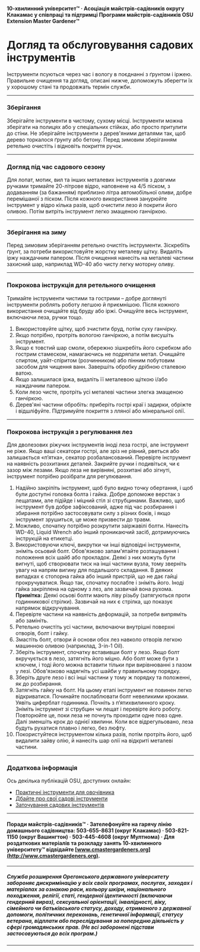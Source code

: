 #### 10-хвилинний університет™ · Асоціація майстрів-садівників округу Клакамас у співпраці та підтримці Програми майстрів-садівників OSU Extension Master Gardener™

# Догляд та обслуговування садових інструментів

Інструменти псуються через час і вологу в поєднанні з ґрунтом і іржею. Правильне очищення та догляд, описані нижче, допоможуть зберегти їх у хорошому стані та продовжать термін служби.

---

### Зберігання

Зберігайте інструменти в чистому, сухому місці. Інструменти можна зберігати на полицях або у спеціальних стійках, або просто притулити до стіни. Не зберігайте інструменти з дерев'яними деталями так, щоб дерево торкалося ґрунту або бетону. Перед зимовим зберіганням ретельно очистіть і відновіть покриття ручок.

---

### Догляд під час садового сезону

Для лопат, мотик, вил та інших металевих інструментів з довгими ручками тримайте 20-літрове відро, наповнене на 4/5 піском, з додаванням (за бажанням) приблизно літра автомобільної оливи, добре перемішаної з піском. Після кожного використання занурюйте інструмент у відро кілька разів, щоб очистити лезо й покрити його оливою. Потім витріть інструмент легко змащеною ганчіркою.

---

### Зберігання на зиму

Перед зимовим зберіганням ретельно очистіть інструменти. Зіскребіть ґрунт, за потреби використовуйте жорстку металеву щітку. Видаліть іржу наждачним папером. Після очищення нанесіть на металеві частини захисний шар, наприклад WD-40 або чисту легку моторну оливу.

---

### Покрокова інструкція для ретельного очищення

Тримайте інструменти чистими та гострими – добре доглянуті інструменти роблять роботу легшою й приємнішою. Після кожного використання очищайте від бруду або іржі. Очищуйте весь інструмент, включаючи леза, ручки тощо.

1. Використовуйте щітку, щоб зчистити бруд, потім суху ганчірку.
2. Якщо потрібно, протріть вологою ганчіркою, а потім висушіть інструмент.
3. Якщо є товстий шар смоли, обережно зішкребіть його скребком або гострим стамеском, намагаючись не подряпати метал. Очищайте спиртом, уайт-спіритом (розчинником) або пінним побутовим засобом для чищення ванн. Завершіть обробку дрібною сталевою ватою.
4. Якщо залишилася іржа, видаліть її металевою щіткою і/або наждачним папером.
5. Коли лезо чисте, протріть усі металеві частини злегка змащеною ганчіркою.
6. Дерев'яні частини обробіть: приберіть гострі краї і задирки, обріжте і відшліфуйте. Підтримуйте покриття з лляної або мінеральної олії.

---

### Покрокова інструкція з регулювання лез

Для дволезових ріжучих інструментів іноді леза гострі, але інструмент не ріже. Якщо ваші секатори гострі, але зріз не рівний, рветься або залишається «п’ятка», секатор розбалансований. Перевірте інструмент на наявність розхитаних деталей. Закрийте ручки і подивіться, чи є зазор між лезами. Якщо леза не вирівняні, розхитані або зігнуті, інструмент потрібно розібрати для регулювання.

1. Надійно закріпіть інструмент, щоб було видно точку обертання, і щоб були доступні головка болта і гайка. Добре допоможе верстак з лещатами, але підійде і міцний стіл зі струбцинами. Важливо, щоб інструмент був добре зафіксований, адже під час розбирання і збирання потрібно застосовувати силу з різних боків, і якщо інструмент зрушиться, це може призвести до травм.
2. Можливо, спочатку потрібно розкрутити заіржавілі болти. Нанесіть WD-40, Liquid Wrench або інший проникаючий засіб, дотримуючись інструкцій на етикетці.
3. Використовуючи ключі, викрутки чи інші відповідні інструменти, зніміть осьовий болт. Обов'язково запам'ятайте розташування і положення всіх шайб або прокладок. Деякі з них можуть бути вигнуті, щоб створювати тиск на інші частини вузла, тому зверніть увагу на напрям вигину для подальшого складання. В деяких випадках є стопорна гайка або інший пристрій, що не дає гайці прокручуватися. Якщо так, спочатку послабте і зніміть його. Іноді гайка закріплена на одному з лез, але зазвичай вона рухома. **Примітка:** Деякі осьові болти мають ліву різьбу (затягуються проти годинникової стрілки). Зазвичай на них є стрілка, що показує напрямок відкручування.
4. Перевірте частини на наявність деформацій, за потреби випряміть або замініть.
5. Ретельно очистіть усі частини, включаючи внутрішні поверхні отворів, болт і гайку.
6. Змастіть болт, отвори й основи обох лез навколо отворів легкою машинною оливою (наприклад, 3-in-1 Oil).
7. Зберіть інструмент, спочатку вставивши болт у лезо. Якщо болт вкручується в лезо, затягніть його міцно. Або болт може бути з ключем, і тоді його можна вставити тільки при вирівнюванні з пазом у лезі. Обов'язково надягніть усі шайби у правильному порядку.
8. Зберіть друге лезо і всі інші частини у тому ж порядку та положенні, як до розбирання.
9. Затягніть гайку на болт. На цьому етапі інструмент не повинен легко відкриватися. Починайте послаблювати болт невеликими кроками. Уявіть циферблат годинника. Почніть з п’ятихвилинного кроку. Зніміть інструмент зі струбцин чи лещат і перевірте його роботу. Повторюйте це, поки леза не почнуть проходити одне повз одне. Далі зменшіть крок до однієї хвилини. Коли все відрегульовано, леза будуть рухатися плавно і легко, без люфту.
10. Покористуйтеся інструментом кілька разів, потім протріть його, щоб видалити зайву олію, й нанесіть шар олії на відкриті металеві частини.

---

### Додаткова інформація

Ось декілька публікацій OSU, доступних онлайн:

- [Практичні інструменти для овочівника](http://extension.oregonstate.edu/gardening/practical-tools-vegetable-gardener)
- [Дбайте про свої садові інструменти](http://extension.oregonstate.edu/gardening/take-good-care-hard-working-garden-tools)
- [Заточування садових інструментів](http://extension.oregonstate.edu/benton/sites/default/files/sharpgdn_insights2012.pdf)

---

#### Поради майстрів-садівників™ · Зателефонуйте на гарячу лінію домашнього садівництва: 503-655-8631 (округ Клакамас) · 503-821-1150 (округ Вашингтон) · 503-445-4608 (округ Мултнома) · Для роздаткових матеріалів та розкладу занять 10-хвилинного університету™ відвідайте [www.cmastergardeners.org](http://www.cmastergardeners.org).

---

##### Служба розширення Орегонського державного університету забороняє дискримінацію у всіх своїх програмах, послугах, заходах і матеріалах за ознакою раси, кольору шкіри, національного походження, релігії, статі, гендерної ідентичності (включаючи гендерний вираз), сексуальної орієнтації, інвалідності, віку, сімейного чи батьківського статусу, доходу, отриманого з державної допомоги, політичних переконань, генетичної інформації, статусу ветерана, відплати або переслідування за попередню діяльність у сфері громадянських прав. (Не всі заборонені підстави застосовуються до всіх програм.)
---